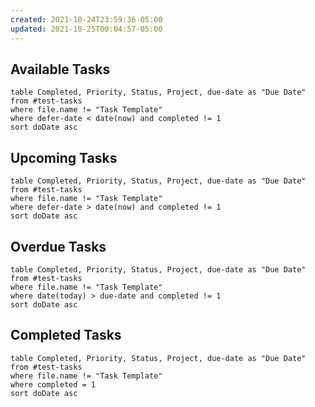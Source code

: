```yaml
---
created: 2021-10-24T23:59:36-05:00
updated: 2021-10-25T00:04:57-05:00
---
```

## Available Tasks

```dataview
table Completed, Priority, Status, Project, due-date as "Due Date"
from #test-tasks
where file.name != "Task Template"
where defer-date < date(now) and completed != 1
sort doDate asc
```

## Upcoming Tasks

```dataview
table Completed, Priority, Status, Project, due-date as "Due Date"
from #test-tasks
where file.name != "Task Template"
where defer-date > date(now) and completed != 1
sort doDate asc
```

## Overdue Tasks
```dataview
table Completed, Priority, Status, Project, due-date as "Due Date"
from #test-tasks
where file.name != "Task Template"
where date(today) > due-date and completed != 1
sort doDate asc
```

## Completed Tasks

```dataview
table Completed, Priority, Status, Project, due-date as "Due Date"
from #test-tasks
where file.name != "Task Template"
where completed = 1
sort doDate asc
```